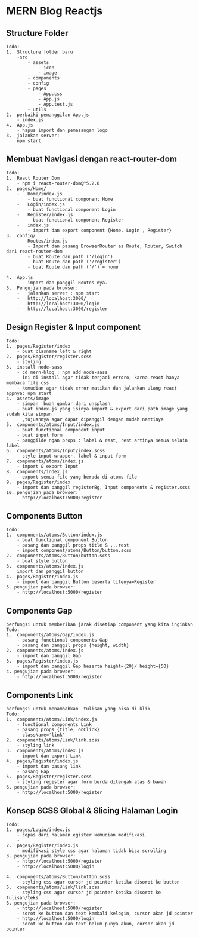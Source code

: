 # MERN Blog Reactjs

## Structure Folder

    Todo:
    1.  Structure folder baru
        -src
            - assets
                - icon
                - image
            - components
            - config
            - pages
                - App.css
                - App.js
                - App.test.js
            - utils
    2.  perbaiki pemanggilan App.js
        - index.js
    4.  App.js
        - hapus import dan pemasangan logo
    3.  jalankan server:
        npm start

## Membuat Navigasi dengan react-router-dom

    Todo:
    1.  React Router Dom
        - npm i react-router-dom@^5.2.0
    2.  pages/Home/
        -   Home/index.js
            - buat functional component Home
        -   Login/index.js
            - buat functional component Login
        -   Register/index.js
            - buat functional component Register
        -   index.js
            - import dan export component {Home, Login , Register}
    3.  config/
        -   Routes/index.js
            - Import dan pasang BrowserRouter as Route, Router, Switch dari react-router-dom
            - buat Route dan path ('/login')
            - buat Route dan path ('/register')
            - buat Route dan path ('/') = home

    4.  App.js
        -   import dan panggil Routes nya.
    5.  Pengujian pada browser:
        -   jalankan server : npm start
        -   http://localhost:3000/
        -   http://localhost:3000/login
        -   http://localhost:3000/register

## Design Register & Input component

    Todo:
    1.  pages/Register/index
        - buat clasname left & right
    2.  pages/Register/register.scss
        - styling
    3.  install node-sass
        - cd mern-blog : npm add node-sass
        - ini di install agar tidak terjadi erroro, karna react hanya membaca file css
        - kemudian agar tidak error matikan dan jalankan ulang react appnya: npm start
    4.  assets/image
        - simpan  buah gambar dari unsplash
        - buat index.js yang isinya import & export dari path image yang sudah kita simpan
          ,tujuannya agar dapat dipanggil dengan mudah nantinya
    5.  components/atoms/Input/index.js
        - buat functional component input
        - buat input form
        - panggilde ngan props : label & rest, rest artinya semua selain label
    6.  components/atoms/Input/index.scss
        - style input-wrapper, label & input form
    7.  components/atoms/index.js
        - import & export Input
    8.  components/index.js
        - export semua file yang berada di atoms file
    9.  pages/Register/index
        - import dan panggil registerBg, Input components & register.scss
    10. pengujian pada browser:
        - http://localhost:5000/register

## Components Button

    Todo:
    1.  components/atoms/Button/index.js
        - buat functional component Button
        - pasang dan panggil props title & ...rest
        - import component/atoms/Button/button.scss
    2.  components/atoms/Button/button.scss
        - buat style button
    3.  components/atoms/index.js
        import dan panggil button
    4.  pages/Register/index.js
        - import dan panggil Button beserta titenya=Register
    5. pengujian pada browser:
        - http://localhost:5000/register

## Components Gap

    berfungsi untuk memberikan jarak disetiap component yang kita inginkan
    Todo:
    1.  components/atoms/Gap/index.js
        - pasang functional components Gap
        - pasang dan panggil props {height, width}
    2.  components/atoms/index.js
        - import dan panggil Gap
    3.  pages/Register/index.js
        - import dan panggil Gap beserta height={20}/ height={50}
    4. pengujian pada browser:
        - http://localhost:5000/register

## Components Link

    berfungsi untuk menambahkan  tulisan yang bisa di klik
    Todo:
    1.  components/atoms/Link/index.js
        - functional components Link
        - pasang props {title, onClick}
        - className='link'
    2.  components/atoms/Link/link.scss
        - styling link
    3.  components/atoms/index.js
        - import dan export Link
    4.  pages/Register/index.js
        - import dan pasang link
        - pasang Gap
    5.  pages/Register/register.scss
        - styling register agar form berda ditengah atas & bawah
    6. pengujian pada browser:
        - http://localhost:5000/register

## Konsep SCSS Global & Slicing Halaman Login

    Todo:
    1.  pages/Login/index.js
        - copas dari halaman egister kemudian modifikasi
        -
    2.  pages/Register/index.js
        - modifikasi style css agar halaman tidak bisa scrolling
    3. pengujian pada browser:
        - http://localhost:5000/register
        - http://localhost:5000/login

    4.  components/atoms/Button/button.scss
        - styling css agar cursor jd pointer ketika disorot ke button
    5.  components/atoms/Link/link.scss
        - styling css agar cursor jd pointer ketika disorot ke tulisan/teks
    6. pengujian pada browser:
        - http://localhost:5000/register
        - sorot ke button dan text kembali kelogin, cursor akan jd pointer
        - http://localhost:5000/login
        - sorot ke button dan text belum punya akun, cursor akan jd pointer
